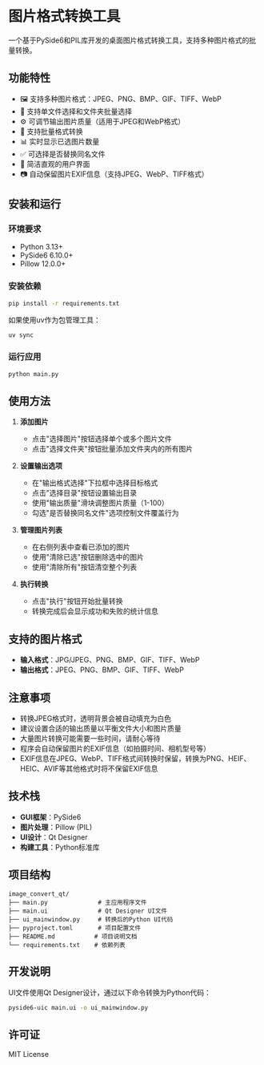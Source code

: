 # 图片格式转换工具

一个基于PySide6和PIL库开发的桌面图片格式转换工具，支持多种图片格式的批量转换。

## 功能特性

- 🖼️ 支持多种图片格式：JPEG、PNG、BMP、GIF、TIFF、WebP
- 📁 支持单文件选择和文件夹批量选择
- ⚙️ 可调节输出图片质量（适用于JPEG和WebP格式）
- 🔄 支持批量格式转换
- 📊 实时显示已选图片数量
- ✅ 可选择是否替换同名文件
- 🎯 简洁直观的用户界面
- 📷 自动保留图片EXIF信息（支持JPEG、WebP、TIFF格式）

## 安装和运行

### 环境要求
- Python 3.13+
- PySide6 6.10.0+
- Pillow 12.0.0+

### 安装依赖
```bash
pip install -r requirements.txt
```

如果使用uv作为包管理工具：
```bash
uv sync
```

### 运行应用
```bash
python main.py
```

## 使用方法

1. **添加图片**
   - 点击"选择图片"按钮选择单个或多个图片文件
   - 点击"选择文件夹"按钮批量添加文件夹内的所有图片

2. **设置输出选项**
   - 在"输出格式选择"下拉框中选择目标格式
   - 点击"选择目录"按钮设置输出目录
   - 使用"输出质量"滑块调整图片质量（1-100）
   - 勾选"是否替换同名文件"选项控制文件覆盖行为

3. **管理图片列表**
   - 在右侧列表中查看已添加的图片
   - 使用"清除已选"按钮删除选中的图片
   - 使用"清除所有"按钮清空整个列表

4. **执行转换**
   - 点击"执行"按钮开始批量转换
   - 转换完成后会显示成功和失败的统计信息

## 支持的图片格式

- **输入格式**：JPG/JPEG、PNG、BMP、GIF、TIFF、WebP
- **输出格式**：JPEG、PNG、BMP、GIF、TIFF、WebP

## 注意事项

- 转换JPEG格式时，透明背景会被自动填充为白色
- 建议设置合适的输出质量以平衡文件大小和图片质量
- 大量图片转换可能需要一些时间，请耐心等待
- 程序会自动保留图片的EXIF信息（如拍摄时间、相机型号等）
- EXIF信息在JPEG、WebP、TIFF格式间转换时保留，转换为PNG、HEIF、HEIC、AVIF等其他格式时将不保留EXIF信息

## 技术栈

- **GUI框架**：PySide6
- **图片处理**：Pillow (PIL)
- **UI设计**：Qt Designer
- **构建工具**：Python标准库

## 项目结构

```
image_convert_qt/
├── main.py              # 主应用程序文件
├── main.ui              # Qt Designer UI文件
├── ui_mainwindow.py     # 转换后的Python UI代码
├── pyproject.toml       # 项目配置文件
├── README.md           # 项目说明文档
└── requirements.txt    # 依赖列表
```

## 开发说明

UI文件使用Qt Designer设计，通过以下命令转换为Python代码：
```bash
pyside6-uic main.ui -o ui_mainwindow.py
```

## 许可证

MIT License